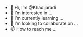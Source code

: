 - 👋 Hi, I’m @Khadijaradi
- 👀 I’m interested in ...
- 🌱 I’m currently learning ...
- 💞️ I’m looking to collaborate on ...
- 📫 How to reach me ...

<!---
Khadijaradi/Khadijaradi is a ✨ special ✨ repository because its `README.md` (this file) appears on your GitHub profile.
You can click the Preview link to take a look at your changes.
--->
